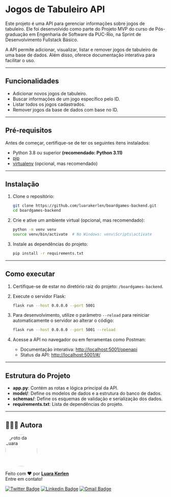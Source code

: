 # Jogos de Tabuleiro API

Este projeto é uma API para gerenciar informações sobre jogos de tabuleiro. Ele foi desenvolvido como parte do Projeto MVP do curso de Pós-graduação em Engenharia de Software da PUC-Rio, na Sprint de Desenvolvimento Fullstack Básico.

A API permite adicionar, visualizar, listar e remover jogos de tabuleiro de uma base de dados. Além disso, oferece documentação interativa para facilitar o uso.

---

## Funcionalidades

- Adicionar novos jogos de tabuleiro.
- Buscar informações de um jogo específico pelo ID.
- Listar todos os jogos cadastrados.
- Remover jogos da base de dados com base no ID.

---

## Pré-requisitos

Antes de começar, certifique-se de ter os seguintes itens instalados:

- Python 3.8 ou superior **(recomendado: Python 3.11)**
- [pip](https://pip.pypa.io/en/stable/)
- [virtualenv](https://virtualenv.pypa.io/en/latest/installation.html) (opcional, mas recomendado)

---

## Instalação

1. Clone o repositório:

   ```bash
   git clone https://github.com/luarakerlen/boardgames-backend.git
   cd boardgames-backend
   ```

2. Crie e ative um ambiente virtual (opcional, mas recomendado):

   ```bash
   python -m venv venv
   source venv/bin/activate  # No Windows: venv\Scripts\activate
   ```

3. Instale as dependências do projeto:

   ```bash
   pip install -r requirements.txt
   ```

---

## Como executar

1. Certifique-se de estar no diretório raiz do projeto: `/boardgames-backend`.

2. Execute o servidor Flask:

   ```bash
   flask run --host 0.0.0.0 --port 5001
   ```

3. Para desenvolvimento, utilize o parâmetro `--reload` para reiniciar automaticamente o servidor ao alterar o código:

   ```bash
   flask run --host 0.0.0.0 --port 5001 --reload
   ```

4. Acesse a API no navegador ou em ferramentas como Postman:

   - Documentação interativa: [http://localhost:5001/openapi](http://localhost:5001/openapi)
   - Status da API: [http://localhost:5001/#/](http://localhost:5001/#/)

---

## Estrutura do Projeto

- **app.py**: Contém as rotas e lógica principal da API.
- **model/**: Define os modelos de dados e a estrutura do banco de dados.
- **schemas/**: Define os esquemas de validação e serialização dos dados.
- **requirements.txt**: Lista de dependências do projeto.

---

## 👩🏽‍💻 Autora

<a href="https://www.linkedin.com/in/luarakerlen/" target="_blank">
 <img title="Luara Kerlen" style="border-radius: 50%;" src="https://avatars.githubusercontent.com/u/26902816?v=4" width="100px;" alt="Foto da Luara"/>
 </a>

Feito com ❤️ por <a href="https://www.linkedin.com/in/luarakerlen/"><b>Luara Kerlen</b></a> <a href="https://www.linkedin.com/in/luarakerlen/" title="Luara Kerlen"></a>
<br>Entre em contato!

[![Twitter Badge](https://img.shields.io/twitter/url?label=%40luarakerlen&style=social&url=https%3A%2F%2Ftwitter.com%2Fluarakerlen)](https://twitter.com/luarakerlen)
[![Linkedin Badge](https://img.shields.io/badge/-Luara%20Kerlen-blue?style=flat-square&logo=Linkedin&logoColor=white&link=https://www.linkedin.com/in/luarakerlen/)](https://www.linkedin.com/in/luarakerlen/)
[![Gmail Badge](https://img.shields.io/badge/-luarakerlen12@gmail.com-c14438?style=flat-square&logo=Gmail&logoColor=white&link=mailto:luarakerlen12@gmail.com)](mailto:luarakerlen12@gmail.com)
